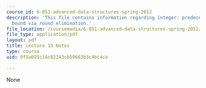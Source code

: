 ```yaml
---
course_id: 6-851-advanced-data-structures-spring-2012
description: 'This file contains information regarding integer: predecessor lower
  bound via round elimination.'
file_location: /coursemedia/6-851-advanced-data-structures-spring-2012/9f5a025c14c82243cb59663b3c4bc4ce_MIT6_851S12_Lec13.pdf
file_type: application/pdf
layout: pdf
title: Lecture 13 Notes
type: course
uid: 9f5a025c14c82243cb59663b3c4bc4ce

---
```

None